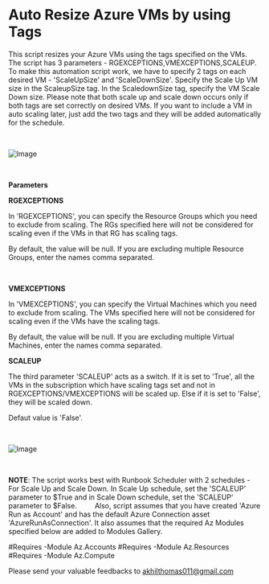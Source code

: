 ﻿Auto Resize Azure VMs by using Tags
===================================

            

This script resizes your Azure VMs using the tags specified on the VMs. The script has 3 parameters - RGEXCEPTIONS,VMEXCEPTIONS,SCALEUP. To make this automation script work, we have to specify 2 tags on each desired VM - 'ScaleUpSize' and 'ScaleDownSize'.
 Specify the Scale Up VM size in the ScaleupSize tag. In the ScaledownSize tag, specify the VM Scale Down size. Please note that both scale up and scale down occurs only if both tags are set correctly on desired VMs. If you want to include a VM in auto scaling later, just add the two tags and they will be added automatically for the schedule.


 


![Image](https://github.com/azureautomation/auto-resize-azure-vms-by-using-tags/raw/master/images/tags.png)


 


**Parameters**


**RGEXCEPTIONS**


In 'RGEXCEPTIONS', you can specify the Resource Groups which you need to exclude from scaling. The RGs specified here will not be considered for scaling even if the VMs in that RG has scaling tags.

By default, the value will be null. If you are excluding multiple Resource Groups, enter the names comma separated.


 


**VMEXCEPTIONS**


In 'VMEXCEPTIONS', you can specify the Virtual Machines which you need to exclude from scaling. The VMs specified here will not be considered for scaling even if the VMs have the scaling tags.

By default, the value will be null. If you are excluding multiple Virtual Machines, enter the names comma separated.


**SCALEUP**


The third parameter 'SCALEUP' acts as a switch. If it is set to 'True', all the VMs in the subscription which have scaling tags set and not in RGEXCEPTIONS/VMEXCEPTIONS will be scaled up. Else if it is set to 'False', they will be scaled down.



Defaut value is 'False'.


 


![Image](https://github.com/azureautomation/auto-resize-azure-vms-by-using-tags/raw/master/images/parameters.png)


 


**NOTE**: The script works best with Runbook Scheduler with 2 schedules - For Scale Up and Scale Down. In Scale Up schedule, set the 'SCALEUP' parameter to $True and in Scale Down schedule, set the 'SCALEUP' parameter to $False.
        
Also, script assumes that you have created 'Azure Run as Account' and has the default Azure Connection asset 'AzureRunAsConnection'. It also assumes that the required Az Modules specified below are added to Modules Gallery. 

#Requires -Module Az.Accounts 
#Requires -Module Az.Resources 
#Requires -Module Az.Compute



Please send your valuable feedbacks to akhilthomas011@gmail.com